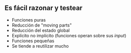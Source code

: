## Es fácil razonar y testear

* Funciones puras
* Reducción de "moving parts"
* Reducción del estado global
* Explícito no implícito (funciones operan sobre sus *input*)
* Funciones pequeñas
* Se tiende a reutilizar mucho
